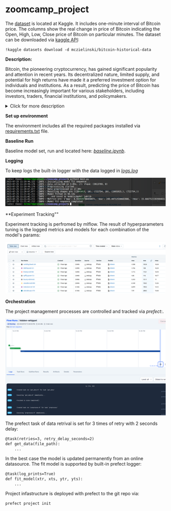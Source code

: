# zoomcamp_project

The [dataset](https://www.kaggle.com/datasets/mczielinski/bitcoin-historical-data) is located at Kaggle. It includes one-minute interval of Bitcoin price. The columns show the real change in price of Bitcoin indicating the Open, High, Low, Close price of Bitcoin on particular minutes. The dataset can be downloaded via [kaggle API](https://www.kaggle.com/docs/api):

```
!kaggle datasets download -d mczielinski/bitcoin-historical-data
```

**Description:** 

Bitcoin, the pioneering cryptocurrency, has gained significant popularity and attention in recent years. Its decentralized nature, limited supply, and potential for high returns have made it a preferred investment option for individuals and institutions. As a result, predicting the price of Bitcoin has become increasingly important for various stakeholders, including investors, traders, financial institutions, and policymakers.

<details>
    <summary>Click for more description</summary>

Predicting Bitcoin prices has significant implications for various stakeholders, including investors, traders, risk managers, financial planners, and policymakers. Accurate price forecasts empower individuals and institutions to make informed investment decisions, manage risks effectively, develop trading strategies, optimize asset allocations, and assess the impact of cryptocurrencies on the broader economy. By leveraging advanced analytical techniques, predictive models can enhance market efficiency, increase profitability, and contribute to the overall understanding of the cryptocurrency market dynamics.

The dataset contains base data on the trading volume and types of a price within a period: Open, Close, Max, Min. The prediction focuses on the *Close* price, i.e. the final price at a period end.
</details>

**Set up environment**

The environment includes all the required packages installed via [requirements.txt](requirements.txt) file.

**Baseline Run**

Baseline model set, run and located here: *[baseline.ipynb](baseline.ipynb)*.

**Logging**

To keep logs the built-in logger with the data logged in *[logs.log](logs.log)*

![logs](images/log.png)

**Experiment Tracking""

Experiment tracking is perfromed by mlflow. The result of hyperparameters tuning is the logged metrics and models for each combination of the model's params:

![mlflow](images/mlflow.png)

**Orchestration**

The project management processes are controlled and tracked via *prefect*:.

![prefect](images/prefect.png)

The prefect task of data retrival is set for 3 times of retry with 2 seconds delay:

```
@task(retries=3, retry_delay_seconds=2)
def get_data(file_path):
    ...

```

In the best case the model is updated permanently from an online datasource. The fit model is supported by built-in prefect logger:

```
@task(log_prints=True)
def fit_model(xtr, xts, ytr, yts):
    ...

 ```

Project infastructure is deployed with prefect to the git repo via:
```
prefect project init
```